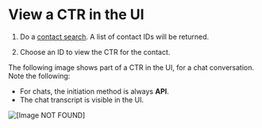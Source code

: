 # View a CTR in the UI<a name="sample-ctr"></a>

1. Do a [contact search](contact-search.md)\. A list of contact IDs will be returned\.

1. Choose an ID to view the CTR for the contact\.

The following image shows part of a CTR in the UI, for a chat conversation\. Note the following:
+ For chats, the initiation method is always **API**\.
+ The chat transcript is visible in the UI\.

![\[Image NOT FOUND\]](http://docs.aws.amazon.com/connect/latest/adminguide/images/sample-ctr.png)